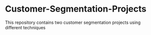 # Customer-Segmentation-Projects
This repository contains two customer segmentation projects using different techniques
